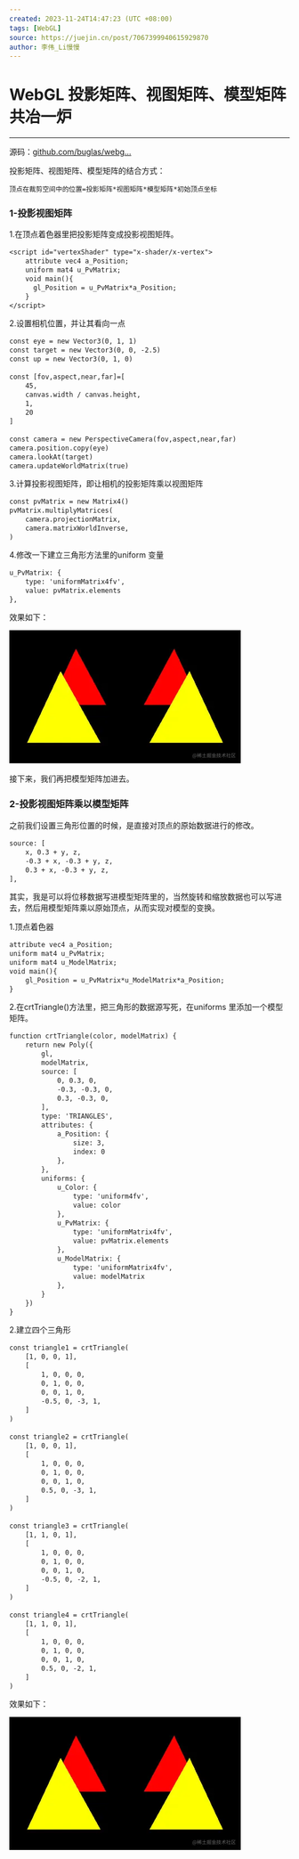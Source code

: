 ```yaml
---
created: 2023-11-24T14:47:23 (UTC +08:00)
tags: [WebGL]
source: https://juejin.cn/post/7067399940615929870
author: 李伟_Li慢慢
---
```


# WebGL 投影矩阵、视图矩阵、模型矩阵共冶一炉

---
源码：[github.com/buglas/webg…](https://link.juejin.cn/?target=https%3A%2F%2Fgithub.com%2Fbuglas%2Fwebgl-lesson "https://github.com/buglas/webgl-lesson")

投影矩阵、视图矩阵、模型矩阵的结合方式：

```
顶点在裁剪空间中的位置=投影矩阵*视图矩阵*模型矩阵*初始顶点坐标

```

### 1-投影视图矩阵

1.在顶点着色器里把投影矩阵变成投影视图矩阵。

```
<script id="vertexShader" type="x-shader/x-vertex">
    attribute vec4 a_Position;
    uniform mat4 u_PvMatrix;
    void main(){
      gl_Position = u_PvMatrix*a_Position;
    }
</script>
```

2.设置相机位置，并让其看向一点

```
const eye = new Vector3(0, 1, 1)
const target = new Vector3(0, 0, -2.5)
const up = new Vector3(0, 1, 0)

const [fov,aspect,near,far]=[
    45,
    canvas.width / canvas.height,
    1,
    20
]

const camera = new PerspectiveCamera(fov,aspect,near,far)
camera.position.copy(eye)
camera.lookAt(target)
camera.updateWorldMatrix(true)
```

3.计算投影视图矩阵，即让相机的投影矩阵乘以视图矩阵

```
const pvMatrix = new Matrix4()
pvMatrix.multiplyMatrices(
    camera.projectionMatrix,
    camera.matrixWorldInverse,
)
```

4.修改一下建立三角形方法里的uniform 变量

```
u_PvMatrix: {
    type: 'uniformMatrix4fv',
    value: pvMatrix.elements
},
```

效果如下：

![image-20210721214518946](assets/38c4c9b1a7e04500a918d47021b99113tplv-k3u1fbpfcp-zoom-in-crop-mark1512000.webp)

接下来，我们再把模型矩阵加进去。

### 2-投影视图矩阵乘以模型矩阵

之前我们设置三角形位置的时候，是直接对顶点的原始数据进行的修改。

```
source: [
    x, 0.3 + y, z,
    -0.3 + x, -0.3 + y, z,
    0.3 + x, -0.3 + y, z,
],
```

其实，我是可以将位移数据写进模型矩阵里的，当然旋转和缩放数据也可以写进去，然后用模型矩阵乘以原始顶点，从而实现对模型的变换。

1.顶点着色器

```
attribute vec4 a_Position;
uniform mat4 u_PvMatrix;
uniform mat4 u_ModelMatrix;
void main(){
    gl_Position = u_PvMatrix*u_ModelMatrix*a_Position;
}
```

2.在crtTriangle()方法里，把三角形的数据源写死，在uniforms 里添加一个模型矩阵。

```
function crtTriangle(color, modelMatrix) {
    return new Poly({
        gl,
        modelMatrix,
        source: [
            0, 0.3, 0,
            -0.3, -0.3, 0,
            0.3, -0.3, 0,
        ],
        type: 'TRIANGLES',
        attributes: {
            a_Position: {
                size: 3,
                index: 0
            },
        },
        uniforms: {
            u_Color: {
                type: 'uniform4fv',
                value: color
            },
            u_PvMatrix: {
                type: 'uniformMatrix4fv',
                value: pvMatrix.elements
            },
            u_ModelMatrix: {
                type: 'uniformMatrix4fv',
                value: modelMatrix
            },
        }
    })
}
```

2.建立四个三角形

```
const triangle1 = crtTriangle(
    [1, 0, 0, 1],
    [
        1, 0, 0, 0,
        0, 1, 0, 0,
        0, 0, 1, 0,
        -0.5, 0, -3, 1,
    ]
)

const triangle2 = crtTriangle(
    [1, 0, 0, 1],
    [
        1, 0, 0, 0,
        0, 1, 0, 0,
        0, 0, 1, 0,
        0.5, 0, -3, 1,
    ]
)

const triangle3 = crtTriangle(
    [1, 1, 0, 1],
    [
        1, 0, 0, 0,
        0, 1, 0, 0,
        0, 0, 1, 0,
        -0.5, 0, -2, 1,
    ]
)

const triangle4 = crtTriangle(
    [1, 1, 0, 1],
    [
        1, 0, 0, 0,
        0, 1, 0, 0,
        0, 0, 1, 0,
        0.5, 0, -2, 1,
    ]
)
```

效果如下：

![image-20210721214518946](assets/50273e492e89491c94b2e79219d4edd5tplv-k3u1fbpfcp-zoom-in-crop-mark1512000.webp)
